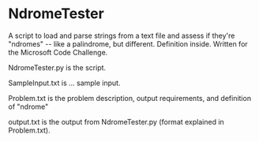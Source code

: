 NdromeTester
============

A script to load and parse strings from a text file and assess if they're "ndromes" -- like a palindrome, but different.
Definition inside.  Written for the Microsoft Code Challenge. 




NdromeTester.py is the script.

SampleInput.txt is ... sample input.

Problem.txt is the problem description, output requirements, and definition of "ndrome"

output.txt is the output from NdromeTester.py (format explained in Problem.txt).
